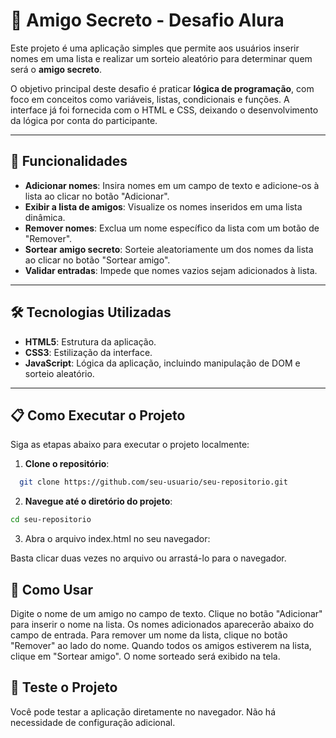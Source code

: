 # 🎉 Amigo Secreto - Desafio Alura

Este projeto é uma aplicação simples que permite aos usuários inserir nomes em uma lista e realizar um sorteio aleatório para determinar quem será o **amigo secreto**.

O objetivo principal deste desafio é praticar **lógica de programação**, com foco em conceitos como variáveis, listas, condicionais e funções. A interface já foi fornecida com o HTML e CSS, deixando o desenvolvimento da lógica por conta do participante.

---

## 🚀 Funcionalidades

- **Adicionar nomes**: Insira nomes em um campo de texto e adicione-os à lista ao clicar no botão "Adicionar".
- **Exibir a lista de amigos**: Visualize os nomes inseridos em uma lista dinâmica.
- **Remover nomes**: Exclua um nome específico da lista com um botão de "Remover".
- **Sortear amigo secreto**: Sorteie aleatoriamente um dos nomes da lista ao clicar no botão "Sortear amigo".
- **Validar entradas**: Impede que nomes vazios sejam adicionados à lista.

---

## 🛠️ Tecnologias Utilizadas

- **HTML5**: Estrutura da aplicação.
- **CSS3**: Estilização da interface.
- **JavaScript**: Lógica da aplicação, incluindo manipulação de DOM e sorteio aleatório.

---

## 📋 Como Executar o Projeto

Siga as etapas abaixo para executar o projeto localmente:

1. **Clone o repositório**:
```bash
  git clone https://github.com/seu-usuario/seu-repositorio.git
```

2. **Navegue até o diretório do projeto**:
```bash
cd seu-repositorio
```

3. Abra o arquivo index.html no seu navegador:

Basta clicar duas vezes no arquivo ou arrastá-lo para o navegador.


## 🎯 Como Usar
Digite o nome de um amigo no campo de texto.
Clique no botão "Adicionar" para inserir o nome na lista.
Os nomes adicionados aparecerão abaixo do campo de entrada.
Para remover um nome da lista, clique no botão "Remover" ao lado do nome.
Quando todos os amigos estiverem na lista, clique em "Sortear amigo".
O nome sorteado será exibido na tela.

## 🧪 Teste o Projeto
Você pode testar a aplicação diretamente no navegador. Não há necessidade de configuração adicional.